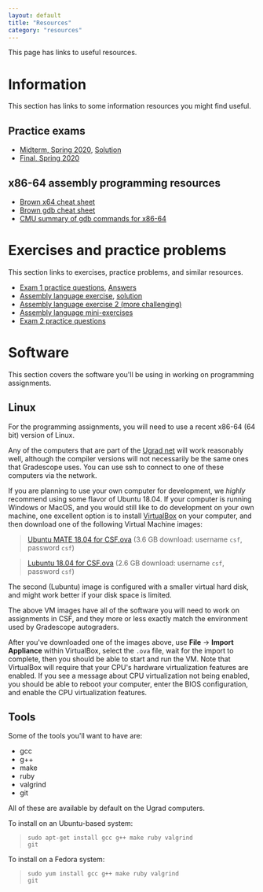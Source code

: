 ```yaml
---
layout: default
title: "Resources"
category: "resources"
---
```


This page has links to useful resources.

# Information

This section has links to some information resources you might find useful.

## Practice exams

* [Midterm, Spring 2020](resources/midterm-spring2020.pdf), [Solution](resources/midterm-spring2020-soln.pdf)
* [Final, Spring 2020](resources/final-spring2020.pdf)

## x86-64 assembly programming resources

* [Brown x64 cheat sheet](https://cs.brown.edu/courses/cs033/docs/guides/x64_cheatsheet.pdf)
* [Brown gdb cheat sheet](https://cs.brown.edu/courses/cs033/docs/guides/gdb.pdf)
* [CMU summary of gdb commands for x86-64](http://csapp.cs.cmu.edu/3e/docs/gdbnotes-x86-64.pdf)

# Exercises and practice problems

This section links to exercises, practice problems, and similar resources.

* [Exam 1 practice questions](resources/exam1review.html), [Answers](resources/exam1review-solutions.html)
* [Assembly language exercise](exercise/assembly.html), [solution](exercise/asmExerciseSoln.zip)
* [Assembly language exercise 2 (more challenging)](exercise/assembly2.html)
* [Assembly language mini-exercises](exercise/assemblyMini.html)
* [Exam 2 practice questions](resources/exam2review.html)

# Software

This section covers the software you'll be using in working on programming assignments.

## Linux

For the programming assignments, you will need to use a recent x86-64 (64 bit) version of Linux.

Any of the computers that are part of the [Ugrad
net](https://support.cs.jhu.edu/wiki/Linux_Clients_on_the_CS_Undergrad_Net)
will work reasonably well, although the compiler versions will not
necessarily be the same ones that Gradescope uses.  You can use ssh to
connect to one of these computers via the network.

If you are planning to use your own computer for development,
we *highly* recommend using some flavor of Ubuntu 18.04.  If your
computer is running Windows or MacOS, and you would still like to do
development on your own machine, one excellent option is to install
[VirtualBox](https://www.virtualbox.org) on your computer, and then
download one of the following Virtual Machine images:

> [Ubuntu MATE 18.04 for CSF.ova](https://drive.google.com/file/d/13rsQzOWNvAW3AIIC6M-BcoNRDYgdwcYA/view?usp=sharing) (3.6 GB download: username `csf`, password `csf`)

> [Lubuntu 18.04 for CSF.ova](https://drive.google.com/file/d/1ohKmrl7sH1P9zsPIUV6ZzkEukgATdH81/view?usp=sharing) (2.6 GB download: username `csf`, password `csf`)

The second (Lubuntu) image is configured with a smaller virtual hard disk, and
might work better if your disk space is limited.

The above VM images have all of the software you will need to work on
assignments in CSF, and they more or less exactly match the environment
used by Gradescope autograders.

After you've downloaded one of the images above, use **File** → **Import Appliance**
within VirtualBox, select the `.ova` file, wait for the import to complete,
then you should be able to start and run the VM.  Note that VirtualBox will
require that your CPU's hardware virtualization features are enabled.
If you see a message about CPU virtualization not being enabled, you should
be able to reboot your computer, enter the BIOS configuration, and enable
the CPU virtualization features.

## Tools

Some of the tools you'll want to have are:

* gcc
* g++
* make
* ruby
* valgrind
* git

All of these are available by default on the Ugrad computers.

To install on an Ubuntu-based system:

> <code class="cmd">sudo apt-get install gcc g++ make ruby valgrind git</code>

To install on a Fedora system:

> <code class="cmd">sudo yum install gcc g++ make ruby valgrind git</code>

